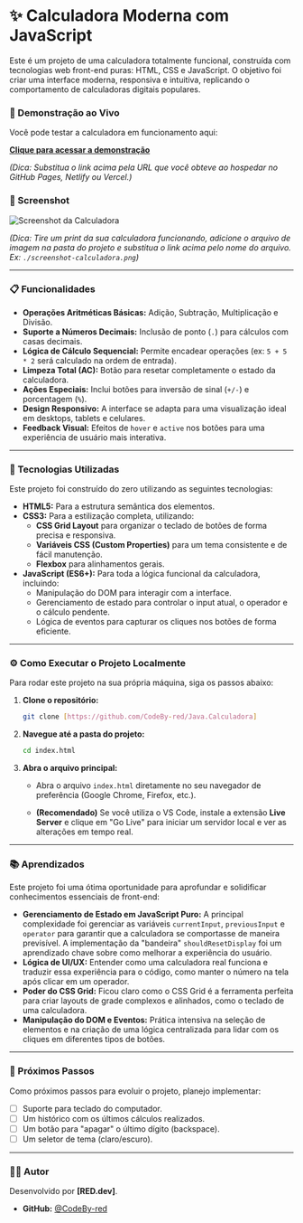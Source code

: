 # ✨ Calculadora Moderna com JavaScript

Este é um projeto de uma calculadora totalmente funcional, construída com tecnologias web front-end puras: HTML, CSS e JavaScript. O objetivo foi criar uma interface moderna, responsiva e intuitiva, replicando o comportamento de calculadoras digitais populares.

### 🚀 Demonstração ao Vivo

Você pode testar a calculadora em funcionamento aqui:

**[Clique para acessar a demonstração]([https://codeby-red.github.io/Java.Calculadora/])**

*(Dica: Substitua o link acima pela URL que você obteve ao hospedar no GitHub Pages, Netlify ou Vercel.)*

### 📸 Screenshot

![Screenshot da Calculadora]([https://github.com/CodeBy-red/Java.Calculadora/blob/main/Captura%20de%20tela%202025-07-15%20094139.png?raw=true])

*(Dica: Tire um print da sua calculadora funcionando, adicione o arquivo de imagem na pasta do projeto e substitua o link acima pelo nome do arquivo. Ex: `./screenshot-calculadora.png`)*


---

### 📋 Funcionalidades

* **Operações Aritméticas Básicas:** Adição, Subtração, Multiplicação e Divisão.
* **Suporte a Números Decimais:** Inclusão de ponto (`.`) para cálculos com casas decimais.
* **Lógica de Cálculo Sequencial:** Permite encadear operações (ex: `5 + 5 * 2` será calculado na ordem de entrada).
* **Limpeza Total (AC):** Botão para resetar completamente o estado da calculadora.
* **Ações Especiais:** Inclui botões para inversão de sinal (`+/-`) e porcentagem (`%`).
* **Design Responsivo:** A interface se adapta para uma visualização ideal em desktops, tablets e celulares.
* **Feedback Visual:** Efeitos de `hover` e `active` nos botões para uma experiência de usuário mais interativa.

---

### 🔧 Tecnologias Utilizadas

Este projeto foi construído do zero utilizando as seguintes tecnologias:

* **HTML5:** Para a estrutura semântica dos elementos.
* **CSS3:** Para a estilização completa, utilizando:
    * **CSS Grid Layout** para organizar o teclado de botões de forma precisa e responsiva.
    * **Variáveis CSS (Custom Properties)** para um tema consistente e de fácil manutenção.
    * **Flexbox** para alinhamentos gerais.
* **JavaScript (ES6+):** Para toda a lógica funcional da calculadora, incluindo:
    * Manipulação do DOM para interagir com a interface.
    * Gerenciamento de estado para controlar o input atual, o operador e o cálculo pendente.
    * Lógica de eventos para capturar os cliques nos botões de forma eficiente.

---

### ⚙️ Como Executar o Projeto Localmente

Para rodar este projeto na sua própria máquina, siga os passos abaixo:

1.  **Clone o repositório:**
    ```bash
    git clone [https://github.com/CodeBy-red/Java.Calculadora]
    ```

2.  **Navegue até a pasta do projeto:**
    ```bash
    cd index.html
    ```

3.  **Abra o arquivo principal:**
    * Abra o arquivo `index.html` diretamente no seu navegador de preferência (Google Chrome, Firefox, etc.).

    * **(Recomendado)** Se você utiliza o VS Code, instale a extensão **Live Server** e clique em "Go Live" para iniciar um servidor local e ver as alterações em tempo real.

---

### 📚 Aprendizados

Este projeto foi uma ótima oportunidade para aprofundar e solidificar conhecimentos essenciais de front-end:

* **Gerenciamento de Estado em JavaScript Puro:** A principal complexidade foi gerenciar as variáveis `currentInput`, `previousInput` e `operator` para garantir que a calculadora se comportasse de maneira previsível. A implementação da "bandeira" `shouldResetDisplay` foi um aprendizado chave sobre como melhorar a experiência do usuário.
* **Lógica de UI/UX:** Entender como uma calculadora real funciona e traduzir essa experiência para o código, como manter o número na tela após clicar em um operador.
* **Poder do CSS Grid:** Ficou claro como o CSS Grid é a ferramenta perfeita para criar layouts de grade complexos e alinhados, como o teclado de uma calculadora.
* **Manipulação do DOM e Eventos:** Prática intensiva na seleção de elementos e na criação de uma lógica centralizada para lidar com os cliques em diferentes tipos de botões.

---

### 🔮 Próximos Passos

Como próximos passos para evoluir o projeto, planejo implementar:

* [ ] Suporte para teclado do computador.
* [ ] Um histórico com os últimos cálculos realizados.
* [ ] Um botão para "apagar" o último dígito (backspace).
* [ ] Um seletor de tema (claro/escuro).

---

### 👨‍💻 Autor

Desenvolvido por **[RED.dev]**.

* **GitHub:** [@CodeBy-red](https://github.com/CodeBy-red)
